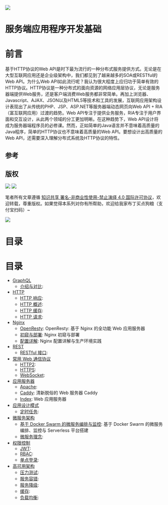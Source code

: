 
![](https://cdn-images-1.medium.com/max/2000/1*xhBXGvGwX3Y-wv20rQIrng.jpeg)


# 服务端应用程序开发基础



# 前言

基于HTTP协议的Web API是时下最为流行的一种分布式服务提供方式。无论是在大型互联网应用还是企业级架构中，我们都见到了越来越多的SOA或RESTful的Web API。为什么Web API如此流行呢？我认为很大程度上应归功于简单有效的HTTP协议。HTTP协议是一种分布式的面向资源的网络应用层协议，无论是服务器端提供Web服务，还是客户端消费Web服务都非常简单。再加上浏览器、Javascript、AJAX、JSON以及HTML5等技术和工具的发展，互联网应用架构设计表现出了从传统的PHP、JSP、ASP.NET等服务器端动态网页向Web API + RIA（富互联网应用）过渡的趋势。Web API专注于提供业务服务，RIA专注于用户界面和交互设计，从此两个领域的分工更加明晰。在这种趋势下，Web API设计将成为服务器端程序员的必修课。然而，正如简单的Java语言并不意味着高质量的Java程序，简单的HTTP协议也不意味着高质量的Web API。要想设计出高质量的Web API，还需要深入理解分布式系统及HTTP协议的特性。


## 参考

## 版权


![](https://parg.co/bDY) ![](https://parg.co/bDm)

笔者所有文章遵循 [知识共享 署名-非商业性使用-禁止演绎 4.0 国际许可协议](https://creativecommons.org/licenses/by-nc-nd/4.0/deed.zh)，欢迎转载，尊重版权。如果觉得本系列对你有所帮助，欢迎给我家布丁买点狗粮（支付宝扫码）~

![](https://github.com/wxyyxc1992/OSS/blob/master/2017/8/1/Buding.jpg?raw=true)

# 目录


# 目录

- [GraphQL](https://github.com/wxyyxc1992/ServerSideApplication-Development-And-System-Architecture/ServerSide-Application-Development-Fundamentals/GraphQL/Index.md) 
    - [介绍与对比](https://github.com/wxyyxc1992/ServerSideApplication-Development-And-System-Architecture/blob/master/ServerSide-Application-Development-Fundamentals/GraphQL/%E4%BB%8B%E7%BB%8D%E4%B8%8E%E5%AF%B9%E6%AF%94.md):  
- [HTTP](https://github.com/wxyyxc1992/ServerSideApplication-Development-And-System-Architecture/ServerSide-Application-Development-Fundamentals/HTTP/Index.md) 
    - [HTTP 响应](https://github.com/wxyyxc1992/ServerSideApplication-Development-And-System-Architecture/blob/master/ServerSide-Application-Development-Fundamentals/HTTP/HTTP%20%E5%93%8D%E5%BA%94.md):  
    - [HTTP 概述](https://github.com/wxyyxc1992/ServerSideApplication-Development-And-System-Architecture/blob/master/ServerSide-Application-Development-Fundamentals/HTTP/HTTP%20%E6%A6%82%E8%BF%B0.md):  
    - [HTTP 缓存](https://github.com/wxyyxc1992/ServerSideApplication-Development-And-System-Architecture/blob/master/ServerSide-Application-Development-Fundamentals/HTTP/HTTP%20%E7%BC%93%E5%AD%98.md):  
    - [HTTP 请求](https://github.com/wxyyxc1992/ServerSideApplication-Development-And-System-Architecture/blob/master/ServerSide-Application-Development-Fundamentals/HTTP/HTTP%20%E8%AF%B7%E6%B1%82.md):  
- [Nginx](https://github.com/wxyyxc1992/ServerSideApplication-Development-And-System-Architecture/ServerSide-Application-Development-Fundamentals/Nginx/Index.md) 
    - [OpenResty](https://github.com/wxyyxc1992/ServerSideApplication-Development-And-System-Architecture/blob/master/ServerSide-Application-Development-Fundamentals/Nginx/OpenResty.md): OpenResty: 基于 Nginx 的全功能 Web 应用服务器 
    - [初窥与部署](https://github.com/wxyyxc1992/ServerSideApplication-Development-And-System-Architecture/blob/master/ServerSide-Application-Development-Fundamentals/Nginx/%E5%88%9D%E7%AA%A5%E4%B8%8E%E9%83%A8%E7%BD%B2.md): Nginx 初窥与部署 
    - [配置详解](https://github.com/wxyyxc1992/ServerSideApplication-Development-And-System-Architecture/blob/master/ServerSide-Application-Development-Fundamentals/Nginx/%E9%85%8D%E7%BD%AE%E8%AF%A6%E8%A7%A3.md): Nginx 配置详解与生产环境实践 
- [REST](https://github.com/wxyyxc1992/ServerSideApplication-Development-And-System-Architecture/ServerSide-Application-Development-Fundamentals/REST/Index.md) 
    - [RESTful 接口](https://github.com/wxyyxc1992/ServerSideApplication-Development-And-System-Architecture/blob/master/ServerSide-Application-Development-Fundamentals/REST/RESTful%20%E6%8E%A5%E5%8F%A3.md):  
- [常用 Web 通信协议](https://github.com/wxyyxc1992/ServerSideApplication-Development-And-System-Architecture/ServerSide-Application-Development-Fundamentals/%E5%B8%B8%E7%94%A8%20Web%20%E9%80%9A%E4%BF%A1%E5%8D%8F%E8%AE%AE/Index.md) 
    - [HTTP2](https://github.com/wxyyxc1992/ServerSideApplication-Development-And-System-Architecture/blob/master/ServerSide-Application-Development-Fundamentals/%E5%B8%B8%E7%94%A8%20Web%20%E9%80%9A%E4%BF%A1%E5%8D%8F%E8%AE%AE/HTTP2.md):  
    - [HTTPS](https://github.com/wxyyxc1992/ServerSideApplication-Development-And-System-Architecture/blob/master/ServerSide-Application-Development-Fundamentals/%E5%B8%B8%E7%94%A8%20Web%20%E9%80%9A%E4%BF%A1%E5%8D%8F%E8%AE%AE/HTTPS.md):  
    - [WebSocket](https://github.com/wxyyxc1992/ServerSideApplication-Development-And-System-Architecture/blob/master/ServerSide-Application-Development-Fundamentals/%E5%B8%B8%E7%94%A8%20Web%20%E9%80%9A%E4%BF%A1%E5%8D%8F%E8%AE%AE/WebSocket.md):  
- [应用服务器](https://github.com/wxyyxc1992/ServerSideApplication-Development-And-System-Architecture/ServerSide-Application-Development-Fundamentals/%E5%BA%94%E7%94%A8%E6%9C%8D%E5%8A%A1%E5%99%A8/Index.md) 
    - [Apache](https://github.com/wxyyxc1992/ServerSideApplication-Development-And-System-Architecture/blob/master/ServerSide-Application-Development-Fundamentals/%E5%BA%94%E7%94%A8%E6%9C%8D%E5%8A%A1%E5%99%A8/Apache.md):  
    - [Caddy](https://github.com/wxyyxc1992/ServerSideApplication-Development-And-System-Architecture/blob/master/ServerSide-Application-Development-Fundamentals/%E5%BA%94%E7%94%A8%E6%9C%8D%E5%8A%A1%E5%99%A8/Caddy.md): 清新脱俗的 Web 服务器 Caddy 
    - [Index](https://github.com/wxyyxc1992/ServerSideApplication-Development-And-System-Architecture/blob/master/ServerSide-Application-Development-Fundamentals/%E5%BA%94%E7%94%A8%E6%9C%8D%E5%8A%A1%E5%99%A8/Index.md): Web 应用服务器 
- [应用设计模式](https://github.com/wxyyxc1992/ServerSideApplication-Development-And-System-Architecture/ServerSide-Application-Development-Fundamentals/%E5%BA%94%E7%94%A8%E8%AE%BE%E8%AE%A1%E6%A8%A1%E5%BC%8F/Index.md) 
    - [定时任务](https://github.com/wxyyxc1992/ServerSideApplication-Development-And-System-Architecture/blob/master/ServerSide-Application-Development-Fundamentals/%E5%BA%94%E7%94%A8%E8%AE%BE%E8%AE%A1%E6%A8%A1%E5%BC%8F/%E5%AE%9A%E6%97%B6%E4%BB%BB%E5%8A%A1.md):  
- [微服务架构](https://github.com/wxyyxc1992/ServerSideApplication-Development-And-System-Architecture/ServerSide-Application-Development-Fundamentals/%E5%BE%AE%E6%9C%8D%E5%8A%A1%E6%9E%B6%E6%9E%84/Index.md) 
    - [基于 Docker Swarm 的微服务编排与监控](https://github.com/wxyyxc1992/ServerSideApplication-Development-And-System-Architecture/blob/master/ServerSide-Application-Development-Fundamentals/%E5%BE%AE%E6%9C%8D%E5%8A%A1%E6%9E%B6%E6%9E%84/%E5%9F%BA%E4%BA%8E%20Docker%20Swarm%20%E7%9A%84%E5%BE%AE%E6%9C%8D%E5%8A%A1%E7%BC%96%E6%8E%92%E4%B8%8E%E7%9B%91%E6%8E%A7.md): 基于 Docker Swarm 的微服务编排、监控与 Serverless 平台搭建 
    - [微服务理念](https://github.com/wxyyxc1992/ServerSideApplication-Development-And-System-Architecture/blob/master/ServerSide-Application-Development-Fundamentals/%E5%BE%AE%E6%9C%8D%E5%8A%A1%E6%9E%B6%E6%9E%84/%E5%BE%AE%E6%9C%8D%E5%8A%A1%E7%90%86%E5%BF%B5.md):  
- [权限控制](https://github.com/wxyyxc1992/ServerSideApplication-Development-And-System-Architecture/ServerSide-Application-Development-Fundamentals/%E6%9D%83%E9%99%90%E6%8E%A7%E5%88%B6/Index.md) 
    - [JWT](https://github.com/wxyyxc1992/ServerSideApplication-Development-And-System-Architecture/blob/master/ServerSide-Application-Development-Fundamentals/%E6%9D%83%E9%99%90%E6%8E%A7%E5%88%B6/JWT.md):  
    - [RBAC](https://github.com/wxyyxc1992/ServerSideApplication-Development-And-System-Architecture/blob/master/ServerSide-Application-Development-Fundamentals/%E6%9D%83%E9%99%90%E6%8E%A7%E5%88%B6/RBAC.md):  
    - [单点登录](https://github.com/wxyyxc1992/ServerSideApplication-Development-And-System-Architecture/blob/master/ServerSide-Application-Development-Fundamentals/%E6%9D%83%E9%99%90%E6%8E%A7%E5%88%B6/%E5%8D%95%E7%82%B9%E7%99%BB%E5%BD%95.md):  
- [高可用架构](https://github.com/wxyyxc1992/ServerSideApplication-Development-And-System-Architecture/ServerSide-Application-Development-Fundamentals/%E9%AB%98%E5%8F%AF%E7%94%A8%E6%9E%B6%E6%9E%84/Index.md) 
    - [压力测试](https://github.com/wxyyxc1992/ServerSideApplication-Development-And-System-Architecture/blob/master/ServerSide-Application-Development-Fundamentals/%E9%AB%98%E5%8F%AF%E7%94%A8%E6%9E%B6%E6%9E%84/%E5%8E%8B%E5%8A%9B%E6%B5%8B%E8%AF%95.md):  
    - [服务容错](https://github.com/wxyyxc1992/ServerSideApplication-Development-And-System-Architecture/blob/master/ServerSide-Application-Development-Fundamentals/%E9%AB%98%E5%8F%AF%E7%94%A8%E6%9E%B6%E6%9E%84/%E6%9C%8D%E5%8A%A1%E5%AE%B9%E9%94%99.md):  
    - [服务降级](https://github.com/wxyyxc1992/ServerSideApplication-Development-And-System-Architecture/blob/master/ServerSide-Application-Development-Fundamentals/%E9%AB%98%E5%8F%AF%E7%94%A8%E6%9E%B6%E6%9E%84/%E6%9C%8D%E5%8A%A1%E9%99%8D%E7%BA%A7.md):  
    - [缓存](https://github.com/wxyyxc1992/ServerSideApplication-Development-And-System-Architecture/blob/master/ServerSide-Application-Development-Fundamentals/%E9%AB%98%E5%8F%AF%E7%94%A8%E6%9E%B6%E6%9E%84/%E7%BC%93%E5%AD%98.md):  
    - [负载均衡](https://github.com/wxyyxc1992/ServerSideApplication-Development-And-System-Architecture/blob/master/ServerSide-Application-Development-Fundamentals/%E9%AB%98%E5%8F%AF%E7%94%A8%E6%9E%B6%E6%9E%84/%E8%B4%9F%E8%BD%BD%E5%9D%87%E8%A1%A1.md):  




